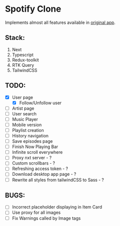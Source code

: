# Spotify Clone #

Implements almost all features available in [original app](open.spotify.com).

## Stack: ##
1. Next
2. Typescript
3. Redux-toolkit
4. RTK Query
5. TailwindCSS

## TODO: ##
- [x] User page
    - [x]  Follow/Unfollow user
- [ ] Artist page
- [ ] User search
- [ ] Music Player
- [ ] Mobile version
- [ ] Playlist creation
- [ ] History navigation
- [ ] Save episodes page 
- [ ] Finish Now Playing Bar
- [ ] Infinite scroll everywhere
- [ ] Proxy nxt server - ?
- [ ] Custom scrollbars - ?
- [ ] Refreshing access token - ?
- [ ] Download desktop app page - ?
- [ ] Rewrite all styles from tailwindCSS to Sass - ?

## BUGS: ##
- [ ] Incorrect placeholder displaying in Item Card
- [ ] Use proxy for all images
- [ ] Fix Warnings called by Image tags